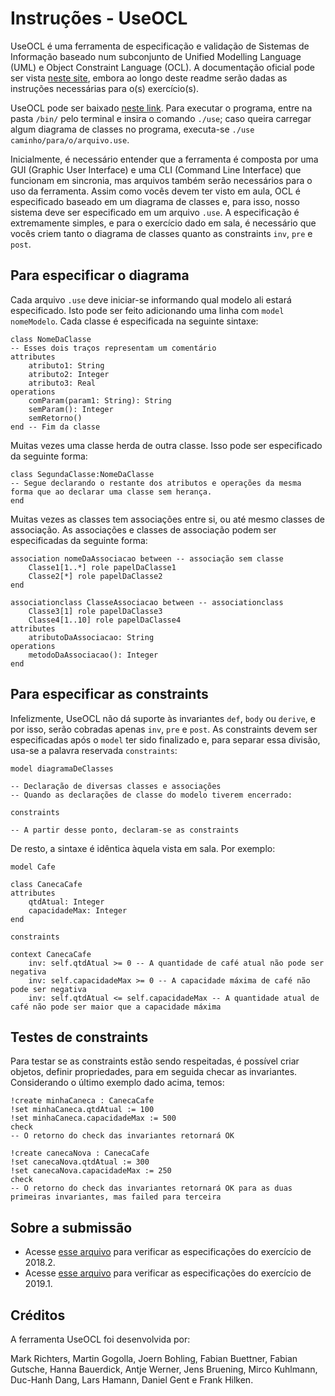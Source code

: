 # Instruções - UseOCL

UseOCL é uma ferramenta de especificação e validação de Sistemas de Informação baseado num subconjunto de Unified Modelling Language (UML) e Object Constraint Language (OCL). A documentação oficial pode ser vista [neste site](https://scribestools.readthedocs.io/en/latest/useocl/), embora ao longo deste readme serão dadas as instruções necessárias para o(s) exercício(s).

UseOCL pode ser baixado [neste link](https://sourceforge.net/projects/useocl/files/USE/4.2.0/use-4.2.0.zip/download). Para executar o programa, entre na pasta `/bin/` pelo terminal e insira o comando `./use`; caso queira carregar algum diagrama de classes no programa, executa-se `./use caminho/para/o/arquivo.use`.

Inicialmente, é necessário entender que a ferramenta é composta por uma GUI (Graphic User Interface) e uma CLI (Command Line Interface) que funcionam em sincronia, mas arquivos também serão necessários para o uso da ferramenta. Assim como vocês devem ter visto em aula, OCL é especificado baseado em um diagrama de classes e, para isso, nosso sistema deve ser especificado em um arquivo `.use`. A especificação é extremamente simples, e para o exercício dado em sala, é necessário que vocês criem tanto o diagrama de classes quanto as constraints `inv`, `pre` e `post`. 

## Para especificar o diagrama

Cada arquivo `.use` deve iniciar-se informando qual modelo ali estará especificado. Isto pode ser feito adicionando uma linha com `model nomeModelo`. Cada classe é especificada na seguinte sintaxe:

```use
class NomeDaClasse
-- Esses dois traços representam um comentário
attributes
    atributo1: String
    atributo2: Integer
    atributo3: Real
operations
    comParam(param1: String): String
    semParam(): Integer
    semRetorno()
end -- Fim da classe
```

Muitas vezes uma classe herda de outra classe. Isso pode ser especificado da seguinte forma:

```use
class SegundaClasse:NomeDaClasse
-- Segue declarando o restante dos atributos e operações da mesma forma que ao declarar uma classe sem herança.
end
```

Muitas vezes as classes tem associações entre si, ou até mesmo classes de associação. As associações e classes de associação podem ser especificadas da seguinte forma:

```use
association nomeDaAssociacao between -- associação sem classe
    Classe1[1..*] role papelDaClasse1
    Classe2[*] role papelDaClasse2
end

associationclass ClasseAssociacao between -- associationclass
    Classe3[1] role papelDaClasse3
    Classe4[1..10] role papelDaClasse4
attributes
    atributoDaAssociacao: String
operations
    metodoDaAssociacao(): Integer
end
```

## Para especificar as constraints

Infelizmente, UseOCL não dá suporte às invariantes `def`, `body` ou `derive`, e por isso, serão cobradas apenas `inv`, `pre` e `post`. As constraints devem ser especificadas após o `model` ter sido finalizado e, para separar essa divisão, usa-se a palavra reservada `constraints`:

```use
model diagramaDeClasses

-- Declaração de diversas classes e associações
-- Quando as declarações de classe do modelo tiverem encerrado:

constraints

-- A partir desse ponto, declaram-se as constraints
```

De resto, a sintaxe é idêntica àquela vista em sala. Por exemplo:

```use
model Cafe

class CanecaCafe
attributes
    qtdAtual: Integer
    capacidadeMax: Integer
end

constraints

context CanecaCafe
    inv: self.qtdAtual >= 0 -- A quantidade de café atual não pode ser negativa
    inv: self.capacidadeMax >= 0 -- A capacidade máxima de café não pode ser negativa
    inv: self.qtdAtual <= self.capacidadeMax -- A quantidade atual de café não pode ser maior que a capacidade máxima
```

## Testes de constraints

Para testar se as constraints estão sendo respeitadas, é possível criar objetos, definir propriedades, para em seguida checar as invariantes. Considerando o último exemplo dado acima, temos:

```use
!create minhaCaneca : CanecaCafe
!set minhaCaneca.qtdAtual := 100
!set minhaCaneca.capacidadeMax := 500
check
-- O retorno do check das invariantes retornará OK

!create canecaNova : CanecaCafe
!set canecaNova.qtdAtual := 300
!set canecaNova.capacidadeMax := 250
check
-- O retorno do check das invariantes retornará OK para as duas primeiras invariantes, mas failed para terceira

```

## Sobre a submissão

* Acesse [esse arquivo](2018_2/exercicio.md) para verificar as especificações do exercício de 2018.2.
* Acesse [esse arquivo](2019_1/exercicio.md) para verificar as especificações do exercício de 2019.1.

## Créditos

A ferramenta UseOCL foi desenvolvida por:

Mark Richters, Martin Gogolla, Joern Bohling, Fabian Buettner, Fabian Gutsche, Hanna Bauerdick, Antje Werner, Jens Bruening, Mirco Kuhlmann, Duc-Hanh Dang, Lars Hamann, Daniel Gent e Frank Hilken.
